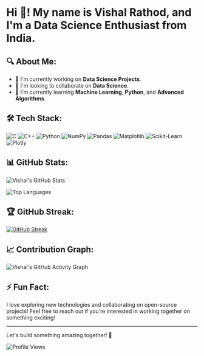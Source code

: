 # Hi 👋! My name is Vishal Rathod, and I'm a Data Science Enthusiast from India.

## 🔍 About Me:
- 🌱 I'm currently working on **Data Science Projects**.
- 👯 I'm looking to collaborate on **Data Science**.
- 📖 I'm currently learning **Machine Learning**, **Python**, and **Advanced Algorithms**.

## 🛠️ Tech Stack:
![C](https://img.shields.io/badge/C-00599C?style=flat&logo=c&logoColor=white)
![C++](https://img.shields.io/badge/C++-00599C?style=flat&logo=c%2B%2B&logoColor=white)
![Python](https://img.shields.io/badge/Python-3776AB?style=flat&logo=python&logoColor=white)
![NumPy](https://img.shields.io/badge/NumPy-013243?style=flat&logo=numpy&logoColor=white)
![Pandas](https://img.shields.io/badge/pandas-150458?style=flat&logo=pandas&logoColor=white)
![Matplotlib](https://img.shields.io/badge/Matplotlib-00485f?style=flat&logo=plotly&logoColor=white)
![Scikit-Learn](https://img.shields.io/badge/scikit--learn-F7931E?style=flat&logo=scikit-learn&logoColor=white)
![Plotly](https://img.shields.io/badge/Plotly-3f4f75?style=flat&logo=plotly&logoColor=white)

## 📊 GitHub Stats:

![Vishal's GitHub Stats](https://github-readme-stats.vercel.app/api?username=your-username&show_icons=true&theme=radical)

![Top Languages](https://github-readme-stats.vercel.app/api/top-langs/?username=your-username&layout=compact&theme=radical)

## 🏆 GitHub Streak:

[![GitHub Streak](https://github-readme-streak-stats.herokuapp.com/?user=your-username&theme=radical)](https://git.io/streak-stats)

## 📈 Contribution Graph:

![Vishal's GitHub Activity Graph](https://activity-graph.herokuapp.com/graph?username=your-username&theme=react-dark)

## ⚡ Fun Fact:
I love exploring new technologies and collaborating on open-source projects! Feel free to reach out if you're interested in working together on something exciting!

---

Let's build something amazing together! 🚀

![Profile Views](https://komarev.com/ghpvc/?username=your-username&color=brightgreen)

